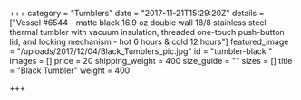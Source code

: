 +++
category = "Tumblers"
date = "2017-11-21T15:29:20Z"
details = ["Vessel  #6544 - matte black  16.9 oz double wall 18/8 stainless steel thermal tumbler with vacuum insulation, threaded one-touch push-button lid, and locking mechanism -  hot 6 hours & cold 12 hours"]
featured_image = "/uploads/2017/12/04/Black_Tumblers_pic.jpg"
id = "tumbler-black "
images = []
price = 20
shipping_weight = 400
size_guide = ""
sizes = []
title = "Black Tumbler"
weight = 400

+++
